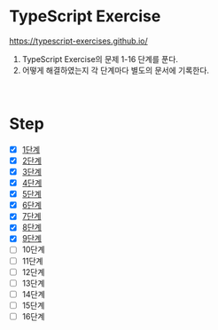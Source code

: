 # TypeScript Exercise

https://typescript-exercises.github.io/

1. TypeScript Exercise의 문제 1-16 단계를 푼다.
2. 어떻게 해결하였는지 각 단계마다 별도의 문서에 기록한다.

</br>

# Step

- [x] [1단계](https://github.com/seonsy44/typescript-exercise/tree/main/src/step1)
- [x] [2단계](https://github.com/seonsy44/typescript-exercise/tree/main/src/step2)
- [x] [3단계](https://github.com/seonsy44/typescript-exercise/tree/main/src/step3)
- [x] [4단계](https://github.com/seonsy44/typescript-exercise/tree/main/src/step4)
- [x] [5단계](https://github.com/seonsy44/typescript-exercise/tree/main/src/step5)
- [x] [6단계](https://github.com/seonsy44/typescript-exercise/tree/main/src/step6)
- [x] [7단계](https://github.com/seonsy44/typescript-exercise/tree/main/src/step7)
- [x] [8단계](https://github.com/seonsy44/typescript-exercise/tree/main/src/step8)
- [x] [9단계](https://github.com/seonsy44/typescript-exercise/tree/main/src/step9)
- [ ] 10단계
- [ ] 11단계
- [ ] 12단계
- [ ] 13단계
- [ ] 14단계
- [ ] 15단계
- [ ] 16단계
